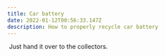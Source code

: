```yaml
---
title: Car battery
date: 2022-01-12T00:56:33.147Z
description: How to properly recycle car battery
---
```

<!--StartFragment-->

 Just hand it over to the collectors.



<!--EndFragment-->